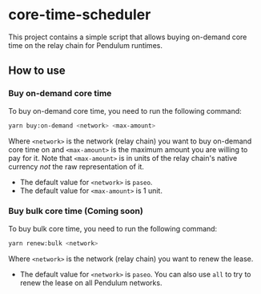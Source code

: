 # core-time-scheduler

This project contains a simple script that allows buying on-demand core time on the relay chain for Pendulum runtimes.

## How to use

### Buy on-demand core time

To buy on-demand core time, you need to run the following command:

```bash
yarn buy:on-demand <network> <max-amount>
```

Where `<network>` is the network (relay chain) you want to buy on-demand core time on and `<max-amount>` is the maximum
amount you are willing to pay for it. Note that `<max-amount>` is in units of the relay chain's native currency _not_
the raw representation of it.

- The default value for `<network>` is `paseo`.
- The default value for `<max-amount>` is 1 unit.

### Buy bulk core time (Coming soon)

To buy bulk core time, you need to run the following command:

```bash
yarn renew:bulk <network>
```

Where `<network>` is the network (relay chain) you want to renew the lease.

- The default value for `<network>` is `paseo`. You can also use `all` to try to renew the lease on all Pendulum
  networks. 
